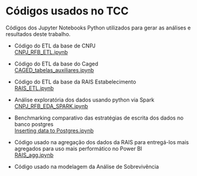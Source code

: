 # Códigos usados no TCC
Códigos dos Jupyter Notebooks Python utilizados para gerar as análises e resultados deste trabalho.

- Código do ETL da base de CNPJ<br>
  [CNPJ_RFB_ETL.ipynb](https://github.com/thiagosilva85/mercado-trabalho/blob/main/CNPJ_RFB_ETL.ipynb)

- Código do ETL da base do Caged<br>
  [CAGED_tabelas_auxiliares.ipynb](https://github.com/thiagosilva85/mercado-trabalho/blob/main/CAGED_tabelas_auxiliares.ipynb)

- Código do ETL da base da RAIS Estabelecimento<br>
  [RAIS_ETL.ipynb](https://github.com/thiagosilva85/mercado-trabalho/blob/main/RAIS_ETL.ipynb)
  
- Análise exploratória dos dados usando python via Spark<br>
  [CNPJ_RFB_EDA_SPARK.ipynb](https://github.com/thiagosilva85/mercado-trabalho/blob/main/CNPJ_RFB_EDA_SPARK.ipynb)

- Benchmarking comparativo das estratégias de escrita dos dados no banco postgres<br>
  [Inserting data to Postgres.ipynb](https://github.com/thiagosilva85/mercado-trabalho/blob/main/Inserting%20data%20to%20Postgres.ipynb)

- Código usado na agregação dos dados da RAIS para entregá-los mais agregados para uso mais performático no Power BI<br>
  [RAIS_agg.ipynb](https://github.com/thiagosilva85/mercado-trabalho/blob/main/RAIS_agg.ipynb)

- Código usado na modelagem da Análise de Sobrevivência<br>
